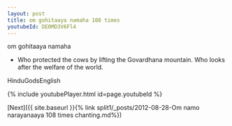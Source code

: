 ```yaml
---
layout: post
title: om gohitaaya namaha 108 times
youtubeId: DE0MD3V6Fl4
---
```

 
 
om gohitaaya namaha   
 
 -   Who protected the cows by lifting the Govardhana mountain.  Who looks after the welfare of the world.

HinduGodsEnglish

{% include youtubePlayer.html id=page.youtubeId %}

[Next]({{ site.baseurl }}{% link split1/_posts/2012-08-28-Om namo narayanaaya 108 times chanting.md%})
